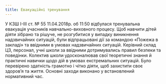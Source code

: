 ```yaml
---
title: Евакуаційні тренування
---
```


У КЗШ І-ІІІ ст. № 55 11.04.2018р. об 11:50 відбулася тренувальна евакуація учасників навчально-виховного процесу. Щоб навчити дітей діяти зібрано та рішуче, не розгубитися у випадку виникнення надзвичайних ситуацій, були відпрацьовані дії за командою «Пожежа в закладі» та ввідними в умовах надзвичайних ситуацій. Керівний склад ЦЗ, персонал, учні школи за ввідними дотримувались правил безпеки та поведінки. Колектив школи удосконалював свої теоретичні знання й практичні навички щодо дій в умовах екстремальних ситуацій. Було перевірено здатність грамотно і чітко діяти, щоб захистити своє здоров’я та життя. Основні заходи виконано у встановлений нормативний час.

<slideshow id="_/72157689759179740" />

